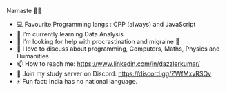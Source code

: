 Namaste 🙏🏾
<!--
**dazzlerkumar/dazzlerkumar** is a ✨ _special_ ✨ repository because its `README.md` (this file) appears on your GitHub profile.
-->


+ 💻 Favourite Programming langs : CPP (always) and JavaScript 
+ 🌱 I’m currently learning Data Analysis
+ 🤔 I’m looking for help with procrastination and migraine 🥵
+ 💬 I love to discuss about programming, Computers, Maths, Physics and Humanities
+ 📫 How to reach me: https://www.linkedin.com/in/dazzlerkumar/
+ 🔁 Join my study server on Discord: https://discord.gg/ZWfMxvRSQv
+ ⚡ Fun fact: India has no national language. 
